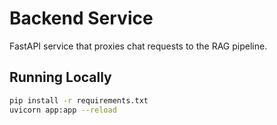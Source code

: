 # Backend Service

FastAPI service that proxies chat requests to the RAG pipeline.

## Running Locally

```bash
pip install -r requirements.txt
uvicorn app:app --reload
```
